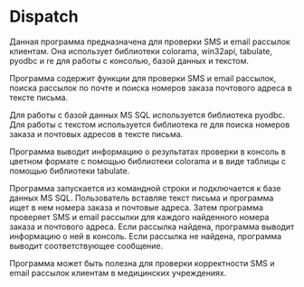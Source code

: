 # Dispatch

Данная программа предназначена для проверки SMS и email рассылок клиентам. Она использует библиотеки colorama, win32api, tabulate, pyodbc и re для работы с консолью, базой данных и текстом.

Программа содержит функции для проверки SMS и email рассылок, поиска рассылок по почте и поиска номеров заказа почтового адреса в тексте письма.

Для работы с базой данных MS SQL используется библиотека pyodbc. Для работы с текстом используется библиотека re для поиска номеров заказа и почтовых адресов в тексте письма.

Программа выводит информацию о результатах проверки в консоль в цветном формате с помощью библиотеки colorama и в виде таблицы с помощью библиотеки tabulate.

Программа запускается из командной строки и подключается к базе данных MS SQL. Пользователь вставляе текст письма и программа ищет в нем номера заказа и почтовые адреса. Затем программа проверяет SMS и email рассылки для каждого найденного номера заказа и почтового адреса. Если рассылка найдена, программа выводит информацию о ней в консоль. Если рассылка не найдена, программа выводит соответствующее сообщение.

Программа может быть полезна для проверки корректности SMS и email рассылок клиентам в медицинских учреждениях.
